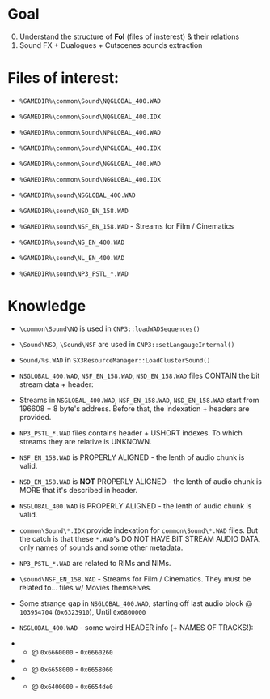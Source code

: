 # Goal

0. Understand the structure of __FoI__ (files of insterest) & their relations
1. Sound FX + Dualogues + Cutscenes sounds extraction

# Files of interest:

<!-- * `%GAMEDIR%\sound\IMS` -->
* `%GAMEDIR%\common\Sound\NQGLOBAL_400.WAD`
* `%GAMEDIR%\common\Sound\NQGLOBAL_400.IDX`

* `%GAMEDIR%\common\Sound\NPGLOBAL_400.WAD`
* `%GAMEDIR%\common\Sound\NPGLOBAL_400.IDX`

* `%GAMEDIR%\common\Sound\NGGLOBAL_400.WAD`
* `%GAMEDIR%\common\Sound\NGGLOBAL_400.IDX`

* `%GAMEDIR%\sound\NSGLOBAL_400.WAD`

* `%GAMEDIR%\sound\NSD_EN_158.WAD`
* `%GAMEDIR%\sound\NSF_EN_158.WAD` - Streams for Film / Cinematics

* `%GAMEDIR%\sound\NS_EN_400.WAD`
* `%GAMEDIR%\sound\NL_EN_400.WAD`

* `%GAMEDIR%\sound\NP3_PSTL_*.WAD`

# Knowledge

*  `\common\Sound\NQ` is used in `CNP3::loadWADSequences()`
*  `\Sound\NSD`, `\Sound\NSF` are used in `CNP3::setLangaugeInternal()`
*  `Sound/%s.WAD` in `SX3ResourceManager::LoadClusterSound()`
*  `NSGLOBAL_400.WAD`, `NSF_EN_158.WAD`, `NSD_EN_158.WAD` files CONTAIN the bit stream data + header: <idx><channels><samplerate>
*  Streams in `NSGLOBAL_400.WAD`, `NSF_EN_158.WAD`, `NSD_EN_158.WAD` start from 196608 + 8 byte's address. Before that, the indexation + headers are provided.
*  `NP3_PSTL_*.WAD` files contains header + USHORT indexes. To which streams they are relative is UNKNOWN.
* `NSF_EN_158.WAD` is PROPERLY ALIGNED - the lenth of audio chunk is valid.
* `NSD_EN_158.WAD` is __NOT__ PROPERLY ALIGNED - the lenth of audio chunk is MORE that it's described in header.
* `NSGLOBAL_400.WAD` is PROPERLY ALIGNED - the lenth of audio chunk is valid.
* `common\Sound\*.IDX` provide indexation for `common\Sound\*.WAD` files. But the catch is that these `*.WAD`'s DO NOT HAVE BIT STREAM AUDIO DATA, only names of sounds and some other metadata.
* `NP3_PSTL_*.WAD` are related to RIMs and NIMs.
* `\sound\NSF_EN_158.WAD` - Streams for Film / Cinematics. They must be related to... files w/ Movies themselves.

* Some strange gap in `NSGLOBAL_400.WAD`, starting off last audio block @ `103954704` (`0x6323910`), Until `0x6800000`
* `NSGLOBAL_400.WAD` - some weird HEADER info (+ NAMES OF TRACKS!):
* * @ `0x6660000` - `0x6660260` 
* * @ `0x6658000` - `0x6658060`
* * @ `0x6400000` - `0x6654de0`